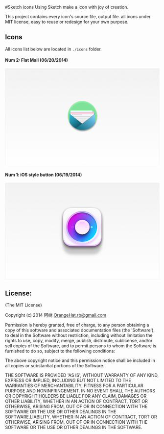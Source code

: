 #Sketch icons
Using Sketch make a icon with joy of creation. 

This project contains every icon's source file, output file. all icons under MIT license, easy to reuse or redesign for your own purpose.

## Icons

All icons list below are located in `./icons` folder.

#### Num 2: Flat Mail (06/20/2014)

![ios-style-button](./icons/flat-mail/mail-banner.png)

#### Num 1: iOS style button (06/19/2014)

![ios-style-button](./icons/ios-style-button/button-banner.png)

License:
-------------------
(The MIT License)

Copyright (c) 2014 阿树  <OrangeHat.rb@gmail.com>

Permission is hereby granted, free of charge, to any person obtaining
a copy of this software and associated documentation files (the
'Software'), to deal in the Software without restriction, including
without limitation the rights to use, copy, modify, merge, publish,
distribute, sublicense, and/or sell copies of the Software, and to
permit persons to whom the Software is furnished to do so, subject to
the following conditions:

The above copyright notice and this permission notice shall be
included in all copies or substantial portions of the Software.

THE SOFTWARE IS PROVIDED 'AS IS', WITHOUT WARRANTY OF ANY KIND,
EXPRESS OR IMPLIED, INCLUDING BUT NOT LIMITED TO THE WARRANTIES OF
MERCHANTABILITY, FITNESS FOR A PARTICULAR PURPOSE AND NONINFRINGEMENT.
IN NO EVENT SHALL THE AUTHORS OR COPYRIGHT HOLDERS BE LIABLE FOR ANY
CLAIM, DAMAGES OR OTHER LIABILITY, WHETHER IN AN ACTION OF CONTRACT,
TORT OR OTHERWISE, ARISING FROM, OUT OF OR IN CONNECTION WITH THE
SOFTWARE OR THE USE OR OTHER DEALINGS IN THE SOFTWARE.LIABILITY, WHETHER IN AN ACTION OF CONTRACT, TORT OR OTHERWISE, ARISING FROM,
OUT OF OR IN CONNECTION WITH THE SOFTWARE OR THE USE OR OTHER DEALINGS IN THE
SOFTWARE.
